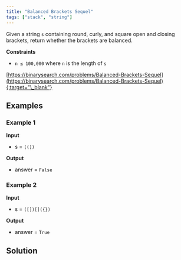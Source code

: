 ```yaml
---
title: "Balanced Brackets Sequel"
tags: ["stack", "string"]
---
```


Given a string `s` containing round, curly, and square open and closing brackets, return whether the brackets are balanced.

**Constraints**

- `n ≤ 100,000` where `n` is the length of `s`

[https://binarysearch.com/problems/Balanced-Brackets-Sequel](https://binarysearch.com/problems/Balanced-Brackets-Sequel){:target="\_blank"}

## Examples

### Example 1

**Input**

- s = `[(])`

**Output**

- answer = `False`

### Example 2

**Input**

- s = `([])[]({})`

**Output**

- answer = `True`

## Solution

<script src="https://gist.github.com/yaeba/16da7be5123724fcf6eccc25581cef5a.js?file=Balanced-Brackets-Sequel.py"></script>
